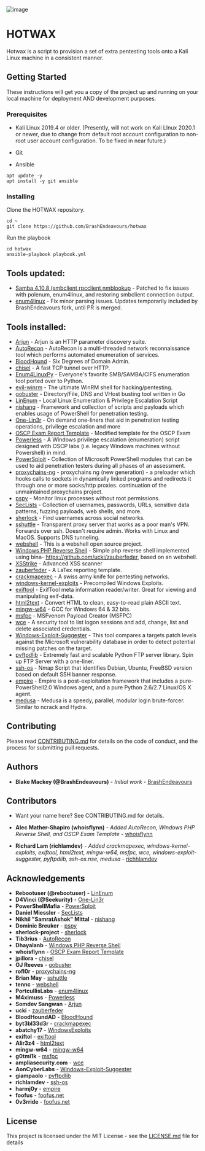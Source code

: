 ![image](https://travis-ci.com/BrashEndeavours/hotwax.svg?branch=master)

# HOTWAX

Hotwax is a script to provision a set of extra pentesting tools onto a Kali Linux machine in a consistent manner.

## Getting Started

These instructions will get you a copy of the project up and running on your local machine for deployment AND development purposes.

### Prerequisites

* Kali Linux 2019.4 or older.  (Presently, will not work on Kali LInux 2020.1 or newer, due to change from default root account configuration to non-root user account configuration. To be fixed in near future.)

* Git
* Ansible

```
apt update -y
apt install -y git ansible
```

### Installing

Clone the HOTWAX repository.

```
cd ~
git clone https://github.com/BrashEndeavours/hotwax
```

Run the playbook

```
cd hotwax
ansible-playbook playbook.yml
```

## Tools updated:
 - [Samba 4.10.8 (smbclient,rpcclient,nmblookup](https://github.com/samba-team/samba) - Patched to fix issues with polenum, enum4linux, and restoring smbclient connection output.
 - [enum4linux](https://github.com/portcullislabs/enum4linux) - Fix minor parsing issues. Updates temporarily included by BrashEndeavours fork, until PR is merged.

## Tools installed:
 - [Arjun](https://github.com/s0md3v/Arjun) - Arjun is an HTTP parameter discovery suite.
 - [AutoRecon](https://github.com/Tib3rius/AutoRecon) - AutoRecon is a multi-threaded network reconnaissance tool which performs automated enumeration of services.
 - [BloodHound](https://github.com/BloodHoundAD/BloodHound) - Six Degrees of Domain Admin.
 - [chisel](https://github.com/jpillora/chisel) - A fast TCP tunnel over HTTP.
 - [Enum4LinuxPy](https://github.com/0v3rride/Enum4LinuxPy) - Everyone's favorite SMB/SAMBA/CIFS enumeration tool ported over to Python.
 - [evil-winrm](https://github.com/Hackplayers/evil-winrm) - The ultimate WinRM shell for hacking/pentesting.
 - [gobuster](https://github.com/OJ/gobuster) - Directory/File, DNS and VHost busting tool written in Go
 - [LinEnum](https://github.com/rebootuser/LinEnum) - Local Linux Enumeration & Privilege Escalation Script 
 - [nishang](https://github.com/samratashok/nishang) - Framework and collection of scripts and payloads which enables usage of PowerShell for penetration testing.
 - [One-Lin3r](https://github.com/D4Vinci/One-Lin3r) - On demand one-liners that aid in penetration testing operations, privilege escalation and more
 - [OSCP Exam Report Template](https://github.com/whoisflynn/OSCP-Exam-Report-Template) - Modified template for the OSCP Exam
 - [Powerless](https://github.com/M4ximuss/Powerless) - A Windows privilege escalation (enumeration) script designed with OSCP labs (i.e. legacy Windows machines without Powershell) in mind.
 - [PowerSploit](https://github.com/PowerShellMafia/PowerSploit) - Collection of Microsoft PowerShell modules that can be used to aid penetration testers during all phases of an assessment.
 - [proxychains-ng](https://github.com/rofl0r/proxychains-ng) - proxychains ng (new generation) - a preloader which hooks calls to sockets in dynamically linked programs and redirects it through one or more socks/http proxies. continuation of the unmaintained proxychains project.
 - [pspy](https://github.com/DominicBreuker/pspy) - Monitor linux processes without root permissions.
 - [SecLists](https://github.com/danielmiessler/SecLists) - Collection of usernames, passwords, URLs, sensitive data patterns, fuzzing payloads, web shells, and more.
 - [sherlock](https://github.com/sherlock-project/sherlock) - Find usernames across social networks.
 - [sshuttle](https://github.com/sshuttle/sshuttle) - Transparent proxy server that works as a poor man's VPN. Forwards over ssh. Doesn't require admin. Works with Linux and MacOS. Supports DNS tunneling.
 - [webshell](https://github.com/tennc/webshell) - This is a webshell open source project.
 - [Windows PHP Reverse Shell](https://github.com/Dhayalanb/windows-php-reverse-shell) - Simple php reverse shell implemented using bina- https://github.com/ucki/zauberfeder, based on an webshell.
 - [XSStrike](https://github.com/s0md3v/XSStrike) - Advanced XSS scanner
 - [zauberfeder](https://github.com/ucki/zauberfeder) - A LaTex reporting template.
 - [crackmapexec](https://github.com/byt3bl33d3r/CrackMapExec) - A swiss army knife for pentesting networks.
 - [windows-kernel-exploits](https://github.com/SecWiki/windows-kernel-exploits) - Precompiled Windows Exploits.
 - [exiftool](https://github.com/exiftool/exiftool) - ExifTool meta information reader/writer.  Great for viewing and manipulating exif-data.
 - [html2text](https://github.com/Alir3z4/html2text/) - Convert HTML to clean, easy-to-read plain ASCII text.
 - [mingw-w64](http://mingw-w64.org/doku.php) - GCC for Windows 64 & 32 bits.
 - [msfpc](https://github.com/g0tmi1k/msfpc) - MSFvenom Payload Creator (MSFPC)
 - [wce](https://www.ampliasecurity.com/research/windows-credentials-editor/) - A security tool to list logon sessions and add, change, list and delete associated credentials.
 - [Windows-Exploit-Suggester](https://github.com/AonCyberLabs/Windows-Exploit-Suggester) - This tool compares a targets patch levels against the Microsoft vulnerability database in order to detect potential missing patches on the target.
 - [pyftpdlib](https://github.com/giampaolo/pyftpdlib) - Extremely fast and scalable Python FTP server library.  Spin up FTP Server with a one-liner.
 - [ssh-os](https://github.com/richlamdev/ssh-default-banners) - Nmap Script that identifies Debian, Ubuntu, FreeBSD version based on default SSH banner response.
 - [empire](https://github.com/EmpireProject/Empire) - Empire is a post-exploitation framework that includes a pure-PowerShell2.0 Windows agent, and a pure Python 2.6/2.7 Linux/OS X agent.
 - [medusa](http://foofus.net/goons/jmk/medusa/medusa.html) - Medusa is a speedy, parallel, modular login brute-forcer.  Similar to ncrack and Hydra.

## Contributing

Please read [CONTRIBUTING.md](https://github.com/BrashEndeavours/hotwax/blob/master/CONTRIBUTING.md) for details on the code of conduct, and the process for submitting pull requests.

## Authors

* **Blake Mackey (@BrashEndeavours)** - *Initial work* - [BrashEndeavours](https://github.com/BrashEndeavours)

## Contributors

* Want your name here? See CONTRIBUTING.md for details.

* **Alec Mather-Shapiro (whoisflynn)** - *Added AutoRecon, Windows PHP Reverse Shell, and OSCP Exam Template* - [whoisflynn](https://github.com/whoisflynn)
* **Richard Lam (richlamdev)** - *Added crackmapexec, windows-kernel-exploits, exiftool, html2text, mingw-w64, msfpc, wce, windows-exploit-suggester, pyftpdlib, ssh-os.nse, medusa* - [richhlamdev](https://github.com/richlamdev/)

## Acknowledgements

* **Rebootuser (@rebootuser)** - [LinEnum](https://github.com/rebootuser/LinEnum)
* **D4Vinci (@Seekurity)** - [One-Lin3r](https://github.com/D4Vinci/One-Lin3r)
* **PowerShellMafia** - [PowerSploit](https://github.com/PowerShellMafia/PowerSploit)
* **Daniel Miessler** - [SecLists](https://github.com/danielmiessler/SecLists)
* **Nikhil "SamratAshok" Mittal** - [nishang](https://github.com/samratashok/nishang)
* **Dominic Breuker** - [pspy](https://github.com/DominicBreuker/pspy)
* **sherlock-project** - [sherlock](https://github.com/sherlock-project/sherlock)
* **Tib3rius** - [AutoRecon](https://github.com/Tib3rius/AutoRecon)
* **Dhayalanb** - [Windows PHP Reverse Shell](https://github.com/Dhayalanb/windows-php-reverse-shell)
* **whoisflynn** - [OSCP Exam Report Template](https://github.com/whoisflynn/OSCP-Exam-Report-Template)
* **jpillora** - [chisel](https://github.com/jpillora/chisel)
* **OJ Reeves** - [gobuster](https://github.com/OJ/gobuster)
* **rofl0r** - [proxychains-ng](https://github.com/rofl0r/proxychains-ng)
* **Brian May** - [sshuttle](https://github.com/sshuttle/sshuttle)
* **tennc** - [webshell](https://github.com/tennc/webshell)
* **PortcullisLabs** - [enum4linux](https://github.com/portcullislabs/enum4linux)
* **M4ximuss** - [Powerless](https://github.com/M4ximuss/Powerless)
* **Somdev Sangwan** - [Arjun](https://github.com/s0md3v/Arjun)
* **ucki** - [zauberfeder](https://github.com/ucki)
* **BloodHoundAD** - [BloodHound](https://github.com/BloodHoundAD)
* **byt3bl33d3r** - [crackmapexec](https://github.com/byt3bl33d3r/CrackMapExec)
* **abatchy17** - [WindowsExploits](https://github.com/abatchy17/WindowsExploits)
* **exiftol** - [exiftool](https://github.com/exiftool/exiftool)
* **Alir3z4** - [html2text](https://github.com/Alir3z4/html2text/)
* **mingw-w64** - [mingw-w64](http://mingw-w64.org/doku.php)
* **g0tmi1k** - [msfpc](https://github.com/g0tmi1k/msfpc)
* **ampliasecurity.com** - [wce](https://www.ampliasecurity.com/research/windows-credentials-editor/)
* **AonCyberLabs** - [Windows-Exploit-Suggester](https://github.com/AonCyberLabs/Windows-Exploit-Suggester)
* **giampaolo** - [pyftpdlib](https://github.com/giampaolo/pyftpdlib)
* **richlamdev** - [ssh-os](https://github.com/richlamdev/ssh-default-banners)
* **harmj0y** - [empire](https://github.com/EmpireProject/Empire)
* **foofus** - [foofus.net](http://foofus.net/goons/jmk/medusa/medusa.html)
* **0v3rride** - [foofus.net](https://github.com/0v3rride/Enum4LinuxPy)

## License

This project is licensed under the MIT License - see the [LICENSE.md](LICENSE.md) file for details
